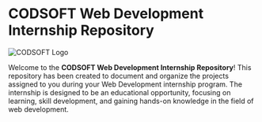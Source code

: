 # CODSOFT Web Development Internship Repository

![CODSOFT Logo](https://assets.zyrosite.com/cdn-cgi/image/format=auto,w=608,fit=crop,q=95/Aq20eV79zLfpXV6b/logo-png-mnl7npnlXjHPl9KV.png)

Welcome to the **CODSOFT Web Development Internship Repository**! 
This repository has been created to document and organize the projects assigned to you during your Web Development internship program.
The internship is designed to be an educational opportunity, focusing on learning, skill development,
and gaining hands-on knowledge in the field of web development.
